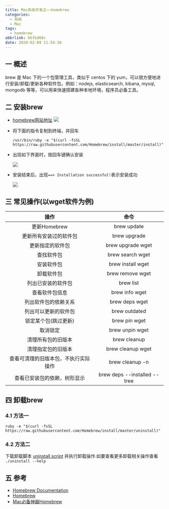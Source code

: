 ```yaml
---
title: Mac系统开发之——homebrew
categories:
  - 系统
  - Mac
tags:
  - homebrew
abbrlink: b6fbd68c
date: 2020-02-09 11:54:10
---
```

## 一 概述

brew 是 Mac 下的一个包管理工具，类似于 centos 下的 yum，可以很方便地进行安装/卸载/更新各种软件包，例如：nodejs, elasticsearch, kibana, mysql, mongodb 等等，可以用来快速搭建各种本地环境，程序员必备工具。
<!--more-->

## 二 安装brew
* [homebrew网站地址][1]
	![][11]
	
* 将下面的指令复制到终端，并回车

  ```
  /usr/bin/ruby -e "$(curl -fsSL https://raw.githubusercontent.com/Homebrew/install/master/install)"
  ```

* 出现如下界面时，按回车键确认安装

  ![][12]
  
* 安装结束后，出现`==> Installation successful!`表示安装成功

  ![][13]

## 三 常见操作(以wget软件为例)

|                 操作                 |             命令             |
| :----------------------------------: | :--------------------------: |
|             更新Homebrew             |         brew update          |
|        更新所有安装过的软件包        |         brew upgrade         |
|           更新指定的软件包           |      brew upgrade wget       |
|              查找软件包              |       brew search wget       |
|              安装软件包              |      brew install wget       |
|              卸载软件包              |       brew remove wget       |
|          列出已安装的软件包          |          brew list           |
|            查看软件包信息            |        brew info wget        |
|         列出软件包的依赖关系         |        brew deps wget        |
|         列出可以更新的软件包         |        brew outdated         |
|         锁定某个包(跳过更新)         |        brew pin wget         |
|               取消锁定               |       brew unpin wget        |
|          清理所有包的旧版本          |         brew cleanup         |
|          清理指定包的旧版本          |      brew cleanup wget       |
| 查看可清理的旧版本包，不执行实际操作 |       brew cleanup -n        |
|     查看已安装包的依赖，树形显示     | brew deps --installed --tree |

## 四 卸载brew

### 4.1 方法一

```
ruby -e "$(curl -fsSL https://raw.githubusercontent.com/Homebrew/install/master/uninstall)"
```

### 4.2 方法二

下载卸载脚本 [uninstall script](https://raw.githubusercontent.com/Homebrew/install/master/uninstall) 并执行卸载操作.如要查看更多卸载相关操作查看 `./uninstall --help` 

## 五 参考

* [Homebrew Documentation](https://docs.brew.sh/)
* [Homebrew](https://brew.sh/)
* [Mac必备神器Homebrew][2]


[1]:https://brew.sh/index_zh-cn
[2]:https://zhuanlan.zhihu.com/p/59805070

[11]:https://cdn.staticaly.com/gh/PGzxc/CDN/master/blog-image//homebrew-websit.png
[12]:https://cdn.staticaly.com/gh/PGzxc/CDN/master/blog-image//homebrew-install-progress.png
[13]:https://cdn.staticaly.com/gh/PGzxc/CDN/master/blog-image//homebrew-install-success.png
